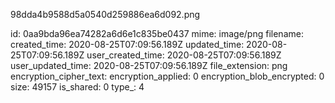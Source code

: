 98dda4b9588d5a0540d259886ea6d092.png

id: 0aa9bda96ea74282a6d6e1c835be0437
mime: image/png
filename: 
created_time: 2020-08-25T07:09:56.189Z
updated_time: 2020-08-25T07:09:56.189Z
user_created_time: 2020-08-25T07:09:56.189Z
user_updated_time: 2020-08-25T07:09:56.189Z
file_extension: png
encryption_cipher_text: 
encryption_applied: 0
encryption_blob_encrypted: 0
size: 49157
is_shared: 0
type_: 4